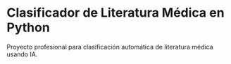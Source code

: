 # Clasificador de Literatura Médica en Python

Proyecto profesional para clasificación automática de literatura médica usando IA.
